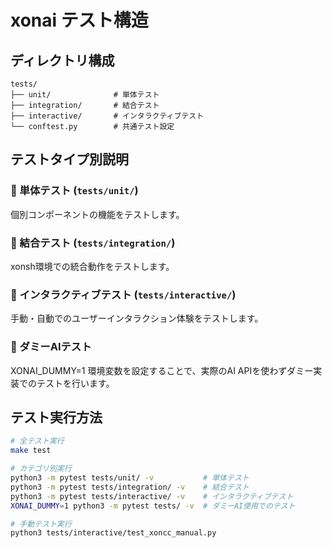 # xonai テスト構造

## ディレクトリ構成

```
tests/
├── unit/              # 単体テスト
├── integration/       # 結合テスト  
├── interactive/       # インタラクティブテスト
└── conftest.py        # 共通テスト設定
```

## テストタイプ別説明

### 🧪 単体テスト (`tests/unit/`)
個別コンポーネントの機能をテストします。

### 🔗 結合テスト (`tests/integration/`)
xonsh環境での統合動作をテストします。

### 🎯 インタラクティブテスト (`tests/interactive/`)
手動・自動でのユーザーインタラクション体験をテストします。

### 🤖 ダミーAIテスト
XONAI_DUMMY=1 環境変数を設定することで、実際のAI APIを使わずダミー実装でのテストを行います。

## テスト実行方法

```bash
# 全テスト実行
make test

# カテゴリ別実行
python3 -m pytest tests/unit/ -v           # 単体テスト
python3 -m pytest tests/integration/ -v    # 結合テスト
python3 -m pytest tests/interactive/ -v    # インタラクティブテスト
XONAI_DUMMY=1 python3 -m pytest tests/ -v  # ダミーAI使用でのテスト

# 手動テスト実行
python3 tests/interactive/test_xoncc_manual.py
```